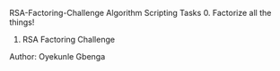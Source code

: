 RSA-Factoring-Challenge
Algorithm Scripting
Tasks
0. Factorize all the things!

1. RSA Factoring Challenge

Author:
Oyekunle Gbenga
